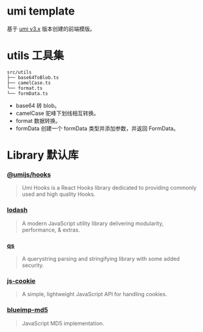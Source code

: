 # umi template

基于 [umi v3.x](https://umijs.org/zh-CN/docs) 版本创建的前端模版。

# utils 工具集

```
src/utils
├── base64ToBlob.ts
├── camelCase.ts
└── format.ts
└── formData.ts
```

* base64 转 blob。 
* camelCase 驼峰下划线相互转换。
* format 数据转换。
* formData 创建一个 formData 类型并添加参数，并返回 FormData。

# Library 默认库


### [@umijs/hooks](https://hooks.umijs.org/zh-CN)

> Umi Hooks is a React Hooks library dedicated to providing commonly used and high quality Hooks.

### [lodash](https://github.com/lodash/lodash)

> A modern JavaScript utility library delivering modularity, performance, & extras.

### [qs](https://github.com/ljharb/qs)

> A querystring parsing and stringifying library with some added security.

### [js-cookie](https://github.com/js-cookie/js-cookie)

> A simple, lightweight JavaScript API for handling cookies.

### [blueimp-md5](https://github.com/blueimp/JavaScript-MD5)

> JavaScript MD5 implementation.

